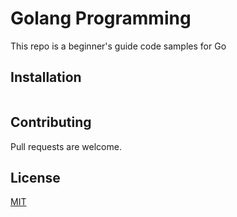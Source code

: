 # Golang Programming
 This repo is a beginner's guide code samples for Go

## Installation

```bash
```

## Contributing
Pull requests are welcome. 

## License
[MIT](https://choosealicense.com/licenses/mit/)

